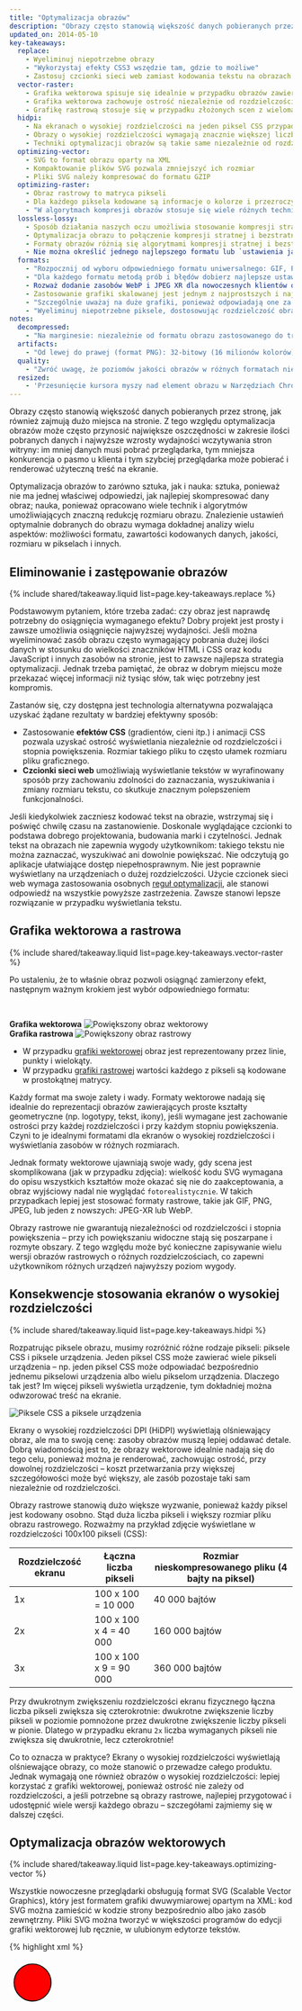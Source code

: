 ```yaml
---
title: "Optymalizacja obrazów"
description: "Obrazy często stanowią większość danych pobieranych przez stronę, jak również zajmują dużo miejsca na stronie. Z tego względu optymalizacja obrazów może często przynosić największe oszczędności w zakresie ilości pobranych danych i najwyższe wzrosty wydajności wczytywania stron witryny: im mniej danych musi pobrać przeglądarka, tym mniejsza konkurencja o pasmo u klienta i tym szybciej przeglądarka może pobierać i renderować użyteczną treść na ekranie."
updated_on: 2014-05-10
key-takeaways:
  replace:
    - Wyeliminuj niepotrzebne obrazy
    - "Wykorzystaj efekty CSS3 wszędzie tam, gdzie to możliwe"
    - Zastosuj czcionki sieci web zamiast kodowania tekstu na obrazach
  vector-raster:
    - Grafika wektorowa spisuje się idealnie w przypadku obrazów zawierających kształty geometryczne
    - Grafika wektorowa zachowuje ostrość niezależnie od rozdzielczości i stopnia powiększenia
    - Grafikę rastrową stosuje się w przypadku złożonych scen z wieloma nieregularnymi kształtami i detalami
  hidpi:
    - Na ekranach o wysokiej rozdzielczości na jeden piksel CSS przypada wiele pikseli urządzenia
    - Obrazy o wysokiej rozdzielczości wymagają znacznie większej liczby pikseli i ilości danych
    - Techniki optymalizacji obrazów są takie same niezależnie od rozdzielczości
  optimizing-vector:
    - SVG to format obrazu oparty na XML
    - Kompaktowanie plików SVG pozwala zmniejszyć ich rozmiar
    - Pliki SVG należy kompresować do formatu GZIP
  optimizing-raster:
    - Obraz rastrowy to matryca pikseli
    - Dla każdego piksela kodowane są informacje o kolorze i przezroczystości
    - "W algorytmach kompresji obrazów stosuje się wiele różnych technik umożliwiających redukcję liczby bitów na piksel, co pozwala zmniejszyć rozmiar pliku obrazu"
  lossless-lossy:
    - Sposób działania naszych oczu umożliwia stosowanie kompresji stratnej
    - Optymalizacja obrazu to połączenie kompresji stratnej i bezstratnej
    - Formaty obrazów różnią się algorytmami kompresji stratnej i bezstratnej użytymi do optymalizacji obrazu
    - Nie można określić jednego najlepszego formatu lub `ustawienia jakości` dla wszystkich obrazów: każde połączenie algorytmu kompresji i obrazu daje w wyniku unikalny obraz wyjściowy
  formats:
    - "Rozpocznij od wyboru odpowiedniego formatu uniwersalnego: GIF, PNG, JPEG"
    - "Dla każdego formatu metodą prób i błędów dobierz najlepsze ustawienia: jakość, rozmiar palety itp."
    - Rozważ dodanie zasobów WebP i JPEG XR dla nowoczesnych klientów obrazy skalowane:
    - Zastosowanie grafiki skalowanej jest jednym z najprostszych i najbardziej efektywnych sposobów optymalizacji
    - "Szczególnie uważaj na duże grafiki, ponieważ odpowiadają one za odczuwalny spadek wydajności"
    - "Wyeliminuj niepotrzebne piksele, dostosowując rozdzielczość obrazów do ich rozmiaru na ekranie"
notes:
  decompressed:
    - "Na marginesie: niezależnie od formatu obrazu zastosowanego do transferu danych z serwera do klienta, po zdekodowaniu obrazu przez przeglądarkę każdy piksel zajmuje zawsze 4 bajty pamięci. Może to narzucać poważne ograniczenia w przypadku dużych obrazów i urządzeń z niewielką ilością dostępnej pamięci &ndash; np. mniej zaawansowanych urządzeń mobilnych."
  artifacts:
    - "Od lewej do prawej (format PNG): 32-bitowy (16 milionów kolorów), 7-bitowy (128 kolorów), 5-bitowy (32 kolory). Złożone sceny ze stopniowymi gradacjami kolorów (przejścia tonalne, niebo itp.) wymagają bardziej licznych palet kolorów, co pozwala uniknąć artefaktów wizualnych, takich jak pikselizacja nieba (obecna przy 5-bitowej palecie kolorów). Z drugiej strony, jeśli obraz zawiera tylko kilka kolorów, liczna paleta to po prostu marnotrawstwo cennych bitów."
  quality:
    - "Zwróć uwagę, że poziomów jakości obrazów w różnych formatach nie można porównywać bezpośrednio z powodu odmienności algorytmów kodowania obrazów: jakość 90 dla formatu JPEG daje zupełnie inne wyniki od jakości 90 dla formatu WebP. Nawet ten sam poziom jakości dla tego samego formatu obrazu może prowadzić do widocznie różnego obrazu wyjściowego, ponieważ implementacje algorytmów kompresji są różne."
  resized:
    - 'Przesunięcie kursora myszy nad element obrazu w Narzędziach Chrome dla programistów pozwala uzyskać informacje o rozmiarze "naturalnym" i rozmiarze "wyświetlania" zasobu obrazu. W powyższym przykładzie pobierany jest obraz o rozdzielczości 300x260 pikseli, który przy wyświetlaniu jest zmniejszany przez klienta do rozdzielczości 245x212.'
---
```


<p class="intro">
  Obrazy często stanowią większość danych pobieranych przez stronę, jak również zajmują dużo miejsca na stronie. Z tego względu optymalizacja obrazów może często przynosić największe oszczędności w zakresie ilości pobranych danych i najwyższe wzrosty wydajności wczytywania stron witryny: im mniej danych musi pobrać przeglądarka, tym mniejsza konkurencja o pasmo u klienta i tym szybciej przeglądarka może pobierać i renderować użyteczną treść na ekranie.
</p>




Optymalizacja obrazów to zarówno sztuka, jak i nauka: sztuka, ponieważ nie ma jednej właściwej odpowiedzi, jak najlepiej skompresować dany obraz; nauka, ponieważ opracowano wiele technik i algorytmów umożliwiających znaczną redukcję rozmiaru obrazu. Znalezienie ustawień optymalnie dobranych do obrazu wymaga dokładnej analizy wielu aspektów: możliwości formatu, zawartości kodowanych danych, jakości, rozmiaru w pikselach i innych.

## Eliminowanie i zastępowanie obrazów

{% include shared/takeaway.liquid list=page.key-takeaways.replace %}

Podstawowym pytaniem, które trzeba zadać: czy obraz jest naprawdę potrzebny do osiągnięcia wymaganego efektu? Dobry projekt jest prosty i zawsze umożliwia osiągnięcie najwyższej wydajności. Jeśli można wyeliminować zasób obrazu często wymagający pobrania dużej ilości danych w stosunku do wielkości znaczników HTML i CSS oraz kodu JavaScript i innych zasobów na stronie, jest to zawsze najlepsza strategia optymalizacji. Jednak trzeba pamiętać, że obraz w dobrym miejscu może przekazać więcej informacji niż tysiąc słów, tak więc potrzebny jest kompromis.

Zastanów się, czy dostępna jest technologia alternatywna pozwalająca uzyskać żądane rezultaty w bardziej efektywny sposób:

* Zastosowanie **efektów CSS** (gradientów, cieni itp.) i animacji CSS pozwala uzyskać ostrość wyświetlania niezależnie od rozdzielczości i stopnia powiększenia. Rozmiar takiego pliku to często ułamek rozmiaru pliku graficznego.
* **Czcionki sieci web** umożliwiają wyświetlanie tekstów w wyrafinowany sposób przy zachowaniu zdolności do zaznaczania, wyszukiwania i zmiany rozmiaru tekstu, co skutkuje znacznym polepszeniem funkcjonalności.

Jeśli kiedykolwiek zaczniesz kodować tekst na obrazie, wstrzymaj się i poświęć chwilę czasu na zastanowienie. Doskonale wyglądające czcionki to podstawa dobrego projektowania, budowania marki i czytelności. Jednak tekst na obrazach nie zapewnia wygody użytkownikom: takiego tekstu nie można zaznaczać, wyszukiwać ani dowolnie powiększać. Nie odczytują go aplikacje ułatwiające dostęp niepełnosprawnym. Nie jest poprawnie wyświetlany na urządzeniach o dużej rozdzielczości. Użycie czcionek sieci web wymaga zastosowania osobnych [reguł optymalizacji](https://www.igvita.com/2014/01/31/optimizing-web-font-rendering-performance/), ale stanowi odpowiedź na wszystkie powyższe zastrzeżenia. Zawsze stanowi lepsze rozwiązanie w przypadku wyświetlania tekstu.


## Grafika wektorowa a rastrowa

{% include shared/takeaway.liquid list=page.key-takeaways.vector-raster %}

Po ustaleniu, że to właśnie obraz pozwoli osiągnąć zamierzony efekt, następnym ważnym krokiem jest wybór odpowiedniego formatu:

&nbsp;

<div class="mdl-grid">
  <div class="mdl-cell mdl-cell--6--col">
    <b>Grafika wektorowa</b>
    <img class="center" src="images/vector-zoom.png" alt="Powiększony obraz wektorowy">
  </div>

  <div class="mdl-cell mdl-cell--6--col">
    <b>Grafika rastrowa</b>
    <img src="images/raster-zoom.png" alt="Powiększony obraz rastrowy">
  </div>
</div>

* W przypadku [grafiki wektorowej](http://pl.wikipedia.org/wiki/Grafika_wektorowa) obraz jest reprezentowany przez linie, punkty i wielokąty.
* W przypadku [grafiki rastrowej](http://pl.wikipedia.org/wiki/Grafika_rastrowa) wartości każdego z pikseli są kodowane w prostokątnej matrycy.

Każdy format ma swoje zalety i wady. Formaty wektorowe nadają się idealnie do reprezentacji obrazów zawierających proste kształty geometryczne (np. logotypy, tekst, ikony), jeśli wymagane jest zachowanie ostrości przy każdej rozdzielczości i przy każdym stopniu powiększenia. Czyni to je idealnymi formatami dla ekranów o wysokiej rozdzielczości i wyświetlania zasobów w różnych rozmiarach.

Jednak formaty wektorowe ujawniają swoje wady, gdy scena jest skomplikowana (jak w przypadku zdjęcia): wielkość kodu SVG wymagana do opisu wszystkich kształtów może okazać się nie do zaakceptowania, a obraz wyjściowy nadal nie wyglądać `fotorealistycznie`. W takich przypadkach lepiej jest stosować formaty rastrowe, takie jak GIF, PNG, JPEG, lub jeden z nowszych: JPEG-XR lub WebP.

Obrazy rastrowe nie gwarantują niezależności od rozdzielczości i stopnia powiększenia &ndash; przy ich powiększaniu widoczne stają się poszarpane i rozmyte obszary. Z tego względu może być konieczne zapisywanie wielu wersji obrazów rastrowych o różnych rozdzielczościach, co zapewni użytkownikom różnych urządzeń najwyższy poziom wygody.


## Konsekwencje stosowania ekranów o wysokiej rozdzielczości

{% include shared/takeaway.liquid list=page.key-takeaways.hidpi %}

Rozpatrując piksele obrazu, musimy rozróżnić różne rodzaje pikseli: piksele CSS i piksele urządzenia. Jeden piksel CSS może zawierać wiele pikseli urządzenia &ndash; np. jeden piksel CSS może odpowiadać bezpośrednio jednemu pikselowi urządzenia albo wielu pikselom urządzenia. Dlaczego tak jest? Im więcej pikseli wyświetla urządzenie, tym dokładniej można odwzorować treść na ekranie.

<img src="images/css-vs-device-pixels.png" class="center" alt="Piksele CSS a piksele urządzenia">

Ekrany o wysokiej rozdzielczości DPI (HiDPI) wyświetlają olśniewający obraz, ale ma to swoją cenę: zasoby obrazów muszą lepiej oddawać detale. Dobrą wiadomością jest to, że obrazy wektorowe idealnie nadają się do tego celu, ponieważ można je renderować, zachowując ostrość, przy dowolnej rozdzielczości &ndash; koszt przetwarzania przy większej szczegółowości może być większy, ale zasób pozostaje taki sam niezależnie od rozdzielczości.

Obrazy rastrowe stanowią dużo większe wyzwanie, ponieważ każdy piksel jest kodowany osobno. Stąd duża liczba pikseli i większy rozmiar pliku obrazu rastrowego. Rozważmy na przykład zdjęcie wyświetlane w rozdzielczości 100x100 pikseli (CSS):

<table class="mdl-data-table mdl-js-data-table">
<thead>
  <tr>
    <th>Rozdzielczość ekranu</th>
    <th>Łączna liczba pikseli</th>
    <th>Rozmiar nieskompresowanego pliku (4 bajty na piksel)</th>
  </tr>
</thead>
<tbody>
<tr>
  <td data-th="rozdzielczość">1x</td>
  <td data-th="łączna liczba pikseli">100 x 100 = 10 000</td>
  <td data-th="rozmiar pliku">40 000 bajtów</td>
</tr>
<tr>
  <td data-th="rozdzielczość">2x</td>
  <td data-th="łączna liczba pikseli">100 x 100 x 4 = 40 000</td>
  <td data-th="rozmiar pliku">160 000 bajtów</td>
</tr>
<tr>
  <td data-th="rozdzielczość">3x</td>
  <td data-th="łączna liczba pikseli">100 x 100 x 9 = 90 000</td>
  <td data-th="rozmiar pliku">360 000 bajtów</td>
</tr>
</tbody>
</table>

Przy dwukrotnym zwiększeniu rozdzielczości ekranu fizycznego łączna liczba pikseli zwiększa się czterokrotnie: dwukrotne zwiększenie liczby pikseli w poziomie pomnożone przez dwukrotne zwiększenie liczby pikseli w pionie. Dlatego w przypadku ekranu `2x` liczba wymaganych pikseli nie zwiększa się dwukrotnie, lecz czterokrotnie!

Co to oznacza w praktyce? Ekrany o wysokiej rozdzielczości wyświetlają olśniewające obrazy, co może stanowić o przewadze całego produktu. Jednak wymagają one również obrazów o wysokiej rozdzielczości: lepiej korzystać z grafiki wektorowej, ponieważ ostrość nie zależy od rozdzielczości, a jeśli potrzebne są obrazy rastrowe, najlepiej przygotować i udostępnić wiele wersji każdego obrazu &ndash; szczegółami zajmiemy się w dalszej części.


## Optymalizacja obrazów wektorowych

{% include shared/takeaway.liquid list=page.key-takeaways.optimizing-vector %}

Wszystkie nowoczesne przeglądarki obsługują format SVG (Scalable Vector Graphics), który jest formatem grafiki dwuwymiarowej opartym na XML: kod SVG można zamieścić w kodzie strony bezpośrednio albo jako zasób zewnętrzny. Pliki SVG można tworzyć w większości programów do edycji grafiki wektorowej lub ręcznie, w ulubionym edytorze tekstów.

{% highlight xml %}
<?xml version="1.0" encoding="utf-8"?>
<!-- Generator: Adobe Illustrator 17.1.0, SVG Export Plug-In . SVG Version: 6.00 Build 0)  -->
<svg version="1.2" baseProfile="tiny" id="Layer_1" xmlns="http://www.w3.org/2000/svg" xmlns:xlink="http://www.w3.org/1999/xlink"
   x="0px" y="0px" viewBox="0 0 612 792" xml:space="preserve">
<g id="XMLID_1_">
  <g>
    <circle fill="red" stroke="black" stroke-width="2" stroke-miterlimit="10" cx="50" cy="50" r="40"/>
  </g>
</g>
</svg>
{% endhighlight %}

W powyższym przykładzie renderowany jest prosty kształt w postaci koła z czarnym obramowaniem na czerwonym tle. Przykład ten wyeksportowano z programu Adobe Illustrator. Jak widać, zawiera on dużo metadanych &ndash; informacje o warstwach, komentarze i przestrzenie nazw XML &ndash; często zbędnych przy renderowaniu zasobu w przeglądarce. Z tego względu zawsze dobrze jest przeprowadzić kompaktowanie plików SVG za pomocą takiego narzędzia jak [svgo](https://github.com/svg/svgo).

Rzeczywiście, narzędzie svgo redukuje rozmiar powyższego pliku SVG z programu Illustrator o 58% &ndash; z 470 bajtów do 199 bajtów. Ponieważ format SVG jest oparty na XML, można również skompresować go do formatu GZIP, co zmniejszy jego rozmiar podczas transmisji &ndash; upewnij się, że serwer jest skonfigurowany pod kątem kompresowania zasobów SVG.


## Optymalizacja obrazów rastrowych

{% include shared/takeaway.liquid list=page.key-takeaways.optimizing-raster %}

Obraz rastrowy stanowi po prostu 2-wymiarową matrycę poszczególnych pikseli &ndash; np. obraz o rozdzielczości 100x100 pikseli zawiera sekwencję 10 000 pikseli. Z kolei w każdym pikselu zapisywane są wartości `[RGBA](http://pl.wikipedia.org/wiki/RGBA)`: (R) dla kanału koloru czerwonego, (G) dla kanału koloru zielonego, (B) dla kanału koloru niebieskiego i (A) dla kanału alfa (przezroczystości).

Wewnętrznie przeglądarka przydziela do każdego kanału 256 wartości (odcieni), co przekłada się na 8 bitów na kanał (2 ^ 8 = 256) lub 4 bajty na piksel (4 kanały x 8 bitów = 32 bity = 4 bajty). Dzięki temu przy znajomości rozmiarów matrycy można łatwo określić rozmiar pliku:

* obraz 100 x 100 pikseli składa się z 10 000 pikseli
* 10 000 pikseli x 4 bajty = 40 000 bajtów
* 40 000 bajtów / 1024 = 39 KB

^

{% include shared/remember.liquid title="Note" list=page.notes.decompressed %}

<table class="mdl-data-table mdl-js-data-table">
<thead>
  <tr>
    <th>Wymiary</th>
    <th>Piksele</th>
    <th>Rozmiar pliku</th>
  </tr>
</thead>
<tbody>
<tr>
  <td data-th="wymiary">100 x 100</td>
  <td data-th="piksele">10 000</td>
  <td data-th="rozmiar pliku">39 KB</td>
</tr>
<tr>
  <td data-th="wymiary">200 x 200</td>
  <td data-th="piksele">40 000</td>
  <td data-th="rozmiar pliku">156 KB</td>
</tr>
<tr>
  <td data-th="wymiary">300 x 300</td>
  <td data-th="piksele">90 000</td>
  <td data-th="rozmiar pliku">351 KB</td>
</tr>
<tr>
  <td data-th="wymiary">500 x 500</td>
  <td data-th="piksele">250 000</td>
  <td data-th="rozmiar pliku">977 KB</td>
</tr>
<tr>
  <td data-th="wymiary">800 x 800</td>
  <td data-th="piksele">640 000</td>
  <td data-th="rozmiar pliku">2500 KB</td>
</tr>
</tbody>
</table>

39 KB dla obrazu o rozdzielczości 100x100 pikseli &ndash; to na pierwszy rzut oka niewiele, ale rozmiar pliku szybko rośnie wraz ze wzrostem rozdzielczości, przez co pobieranie tych zasobów jest zarówno powolne, jak i przyczynia się do zwiększenia opłat za transfer. Na szczęście do tej pory rozmawialiśmy o `nieskompresowanym` formacie obrazu. Co zrobić, by zredukować rozmiar pliku graficznego?

Jednym z prostszych sposobów jest zredukowanie `głębokości bitowej` obrazu z 8 bitów na kanał do mniej licznej palety: 8 bitów na kanał oznacza do 256 wartości na kanał i w sumie 16 777 216 (2563) kolorów. Co się stanie po zredukowaniu palety do 256 kolorów? Dla kanałów RGB potrzebne będzie w sumie 8 bitów, co przyniesie oszczędność dwóch bajtów na piksel -- taki rodzaj kompresji przynosi 50% oszczędności w stosunku do pierwotnego formatu 4-bajtowego.

<img src="images/artifacts.png" class="center" alt="Artefakty spowodowane przez kompresję">

{% include shared/remember.liquid title="Note" list=page.notes.artifacts %}

Po zoptymalizowaniu danych zapisanych w poszczególnych pikselach możemy przyjrzeć się dokładniej sąsiednim pikselom: okazuje się, że na wielu obrazach, a szczególnie na zdjęciach, piksele mają zbliżone kolory &ndash; w przypadku nieba, powtarzających się wzorów i tak dalej. Wykorzystanie tego spostrzeżenia w algorytmie kompresji może polegać na zastosowaniu `[kodowania delta](http://en.wikipedia.org/wiki/Delta_encoding)`. Zamiast przechowywać wartości każdego z pikseli, przechowuje się wartości różnic pomiędzy sąsiednimi pikselami: jeśli sąsiednie piksele są identyczne, różnica wynosi zero i trzeba przechować tylko jeden bit. Ale czemu nie pójść dalej...

Oko ludzkie cechuje się różnymi poziomami czułości na różne kolory: podczas kodowania można to uwzględnić, odpowiednio zmniejszając lub zwiększając liczność palety dla tych kolorów.
Sąsiedztwo pikseli określa się w dwuwymiarowej matrycy, a więc każdy piksel ma wielu sąsiadów. Również ten fakt można wykorzystać do dalszego ulepszenia kodowania delta.
Zamiast rozpatrywać tylko bezpośrednich sąsiadów każdego piksela, możemy zająć się większymi blokami sąsiednich pikseli i kodować różne bloki z różnymi ustawieniami. I tak dalej...

Jak widać, optymalizacja obrazów szybko się komplikuje (lub, zależnie od punktu widzenia, staje się jeszcze ciekawsza), dlatego jest obszarem aktywnych badań akademickich i komercyjnych. Obrazy zajmują wiele miejsca, tak więc rozwijanie lepszych technik kompresji ma duże znaczenie. Dalsze informacje znajdziesz w [Wikipedii](http://en.wikipedia.org/wiki/Image_compression) i [opracowaniu na temat kompresji WebP](https://developers.google.com/speed/webp/docs/compression), w którym został podany praktyczny przykład.

Nasza dyskusja przybrała charakter akademicki, ale jak to przekłada się na możliwości optymalizacji obrazów na naszych stronach? Zdecydowanie nie będziemy się koncentrować na rozwijaniu nowych technik kompresji, jednak ważne jest zrozumienie zarysu problemu: pikseli RGBA, głębokości bitowej i różnych technik optymalizacji. O wszystkich tych koncepcjach trzeba pamiętać przy rozpatrywaniu różnych formatów obrazów rastrowych, ale tym zajmiemy się później.


## Stratna a bezstratna kompresja obrazów

{% include shared/takeaway.liquid list=page.key-takeaways.lossless-lossy %}

Dla pewnych rodzajów danych, takich jak kod źródłowy strony lub plik wykonywalny, ważne jest, by algorytm kompresji nie zmienił ani nie utracił oryginalnej informacji: jeden brakujący lub nieprawidłowy bit danych może zupełnie zmienić znaczenie zawartości pliku, a nawet doprowadzić do jego całkowitego uszkodzenia. Dla innych rodzajów danych, takich jak obrazy, dźwięki i filmy wideo, całkowicie akceptowalne może być dostarczenie przybliżonej reprezentacji pierwotnych danych.

Z powodu sposobu działania oka często można pominąć pewne informacje o pikselach i zredukować rozmiar pliku obrazu &ndash; np. oko cechuje różny poziom czułości na różne kolory, dlatego niektóre kolory można zakodować z wykorzystaniem mniejszej liczby bitów. Z tego powodu typowa procedura optymalizacji składa się z dwóch kroków wysokiego poziomu:

1. Przetworzenie obrazu przez filtr `[stratny](http://pl.wikipedia.org/wiki/Kompresja_stratna)` eliminujący niektóre dane pikseli
1. Przetworzenie obrazu przez filtr `[bezstratny](http://pl.wikipedia.org/wiki/Kompresja_bezstratna)` kompresujący dane pikseli

**Pierwszy krok jest opcjonalny. Jednak warto zapamiętać, że każdy obraz można poddać kompresji stratnej w celu redukcji rozmiaru, a dokładny algorytm tej kompresji zależy od konkretnego formatu obrazu.** Różnica pomiędzy różnymi formatami obrazów, takimi jak GIF, PNG, JPEG, polega na różnym połączeniu algorytmów wykorzystywanych (lub nie) w kroku kompresji stratnej i bezstratnej.

Więc jaka konfiguracja optymalizacji stratnej i bezstratnej jest najlepsza? Odpowiedź zależy od zawartości obrazu i własnych kryteriów. Należy próbować osiągnąć kompromis między rozmiarem pliku i wielkością artefaktów wprowadzanych przez kompresję stratną: w niektórych przypadkach wskazane jest pominięcie optymalizacji stratnej, co pozwoli na wierne przekazanie szczegółów, w innych można zastosować agresywną optymalizację stratną i maksymalnie zmniejszyć rozmiar obrazu.  W tym miejscu rolę powinien odegrać własny osąd i kontekst wykorzystania obrazu &ndash; nie ma jednego uniwersalnego zestawu ustawień.

<img src="images/save-for-web.png" class="center" alt="Save for Web (Publikuj dla Internetu)">

Praktyczny przykład: dla formatu stratnego, takiego jak JPEG, można zazwyczaj zmienić ustawienie `jakości` algorytmu kompresji (np. suwak jakości funkcji `Save for Web` (Publikuj dla Internetu) w programie Adobe Photoshop). Jest ono zazwyczaj liczbą z zakresu od 1 do 100 wpływającą na sposób działania zestawu algorytmów stratnych i bezstratnych. Aby uzyskać najlepsze wyniki, sprawdź różne ustawienia jakości obrazów i nie obawiaj się znacznie zmniejszyć jakości &ndash; rezultaty wizualne są często bardzo dobre, a redukcja rozmiaru pliku znaczna.

{% include shared/remember.liquid title="Note" list=page.notes.quality %}


## Wybór odpowiedniego formatu

{% include shared/takeaway.liquid list=page.key-takeaways.formats %}

Oprócz zastosowania odmiennych algorytmów stratnych i bezstratnych formaty obrazów różnią się obsługą funkcji, takich jak animacje i kanały przezroczystości (alfa). Dlatego wybór formatu odpowiedniego dla konkretnego obrazu zależy nie tylko od potrzebnych rezultatów wizualnych, lecz również od wymagań funkcjonalnych.


<table class="mdl-data-table mdl-js-data-table">
<thead>
  <tr>
    <th>Format</th>
    <th>Przezroczystość</th>
    <th>Animacja</th>
    <th>Przeglądarka</th>
  </tr>
</thead>
<tbody>
<tr>
  <td data-th="format"><a href="http://pl.wikipedia.org/wiki/Graphics_Interchange_Format">GIF</a></td>
  <td data-th="przezroczystość">Tak</td>
  <td data-th="animacja">Tak</td>
  <td data-th="przeglądarka">Wszystkie</td>
</tr>
<tr>
  <td data-th="format"><a href="http://pl.wikipedia.org/wiki/Portable_Network_Graphics">PNG</a></td>
  <td data-th="przezroczystość">Tak</td>
  <td data-th="animacja">Nie</td>
  <td data-th="przeglądarka">Wszystkie</td>
</tr>
<tr>
  <td data-th="format"><http://pl.wikipedia.org/wiki/JPEG>JPEG</a></td>
  <td data-th="przezroczystość">Nie</td>
  <td data-th="animacja">Nie</td>
  <td data-th="przeglądarka">Wszystkie</td>
</tr>
<tr>
  <td data-th="format"><a href="http://pl.wikipedia.org/wiki/JPEG_XR">JPEG XR</a></td>
  <td data-th="przezroczystość">Tak</td>
  <td data-th="animacja">Tak</td>
  <td data-th="przeglądarka">IE</td>
</tr>
<tr>
  <td data-th="format"><a href="http://pl.wikipedia.org/wiki/WebP">WebP</a></td>
  <td data-th="przezroczystość">Tak</td>
  <td data-th="animacja">Tak</td>
  <td data-th="przeglądarka">Chrome, Opera, Android</td>
</tr>
</tbody>
</table>

Powszechnie obsługiwane są trzy formaty: GIF, PNG i JPEG. Oprócz nich niektóre przeglądarki obsługują również nowsze formaty, takie jak WebP i JPEG XR, cechujące się wyższą całkowitą kompresją i większą funkcjonalnością. Więc jaki format zastosować?

<img src="images/format-tree.png" class="center" alt="Save for Web (Publikuj dla Internetu)">

1. **Czy potrzebna jest animacja? Jeśli tak, format GIF jest jedynym uniwersalnym wyborem.**
  * W formacie GIF występuje ograniczenie liczności palety kolorów do najwyżej 256 kolorów, co dla większości obrazów czyni go kiepskim wyborem. Ponadto format PNG-8 osiąga wyższy stopień kompresji dla obrazów z mniej liczną paletą. Z tego względu format GIF stanowi odpowiedni wybór tylko w przypadku konieczności zastosowania animacji.
1. **Czy trzeba zachować drobne detale o najwyższej rozdzielczości? Zastosuj format PNG.**
  * W formacie PNG nie są stosowane żadne algorytmy kompresji stratnej, wybiera się tylko rozmiar palety kolorów. Dlatego uzyskany obraz będzie miał wysoką jakość, ale kosztem znacznie większego rozmiaru pliku niż w przypadku innych formatów. Stosuj z rozwagą.
  * Jeśli obraz zawiera grafikę składającą się z kształtów geometrycznych, rozważ jego konwersję do formatu wektorowego (SVG).
  * Jeśli obraz zawiera tekst, poświęć chwilę czasu na zastanowienie. Tekstu na obrazach nie można zaznaczać, wyszukiwać ani dowolnie powiększać. Jeśli wymagany jest niestandardowy wygląd (przy tworzeniu logotypu marki lub z innych przyczyn), lepiej użyć czcionek sieci web.
1. **Optymalizujesz zdjęcie, zrzut ekranu lub podobny obraz? Zastosuj format JPEG.**
  * Format JPEG wykorzystuje połączenie optymalizacji stratnej i bezstratnej, co pozwala znacznie zredukować rozmiar pliku obrazu. Wypróbuj kilka poziomów jakości formatu JPEG, by osiągnąć najlepszy kompromis między jakością i rozmiarem pliku danego zasobu.

Po ustaleniu optymalnego formatu obrazu i ustawień dla każdego z zasobów rozważ dodanie dodatkowej wersji z kodowaniem WebP i JPEG XR. Formaty te są nowe, ale niestety (jeszcze) nieobsługiwane powszechnie przez wszystkie przeglądarki. Ich zaletą jest znaczna redukcja rozmiaru w przypadku nowszych klientów &ndash; np. format WebP pozwala uzyskać średnio [30%-tową redukcję rozmiaru pliku](https://developers.google.com/speed/webp/docs/webp_study) w stosunku do obrazu w formacie JPEG o porównywalnej jakości.

Ponieważ format WebP i JPEG XR nie są powszechnie obsługiwane, konieczne będzie zaimplementowanie dodatkowych procedur w aplikacji lub na serwerze, dzięki czemu przesłany zostanie odpowiedni zasób:

* Niektóre sieci CDN oferują optymalizację obrazów jako usługę, w tym umożliwiają przesyłanie obrazów w formatach JPEG XR i WebP.
* Niektóre narzędzia typu open source (np. PageSpeed for Apache lub Nginx) automatyzują optymalizację, konwersję i przesyłanie odpowiednich zasobów.
* Możesz dodać dodatkowe procedury wykrywające klienta, sprawdzające obsługiwane przez niego formaty i przesyłające obrazy w najlepszym dostępnym formacie.

Nie zapomnij, że jeśli do renderowania swojej aplikacji używasz widoku Webview, masz pełną kontrolę nad klientem i możesz korzystać wyłącznie z formatu WebP. Facebook, Google+ i wiele innych serwisów stosuje format WebP do przesyłania wszystkich obrazów w swoich aplikacjach &ndash; korzyści wynikające z redukcji rozmiaru są na pewno tego warte. Więcej informacji o formacie WebP zawiera prezentacja [WebP: Deploying Faster, Smaller, and More Beautiful Images](https://www.youtube.com/watch?v=pS8udLMOOaE) z konferencji Google I/O 2013.


## Narzędzia i wybór parametrów

Nie istnieje jeden doskonały format obrazu, narzędzie lub zestaw parametrów optymalizacyjnych, które można zastosować do wszystkich obrazów. Najlepsze wyniki uzyskuje się dzięki wybraniu formatu oraz jego ustawień przy uwzględnieniu zawartości obrazu i wymagań wizualnych, jak również innych wymagań technicznych.

<table class="mdl-data-table mdl-js-data-table">
<thead>
  <tr>
    <th>Narzędzie</th>
    <th>Opis</th>
  </tr>
</thead>
<tbody>
<tr>
  <td data-th="narzędzie"><a href="http://www.lcdf.org/gifsicle/">gifsicle</a></td>
  <td data-th="opis">tworzenie i optymalizacja obrazów w formacie GIF</td>
</tr>
<tr>
  <td data-th="narzędzie"><a href="http://jpegclub.org/jpegtran/">jpegtran</a></td>
  <td data-th="opis">optymalizacja obrazów w formacie JPEG</td>
</tr>
<tr>
  <td data-th="narzędzie"><a href="http://optipng.sourceforge.net/">optipng</a></td>
  <td data-th="opis">bezstratna optymalizacja obrazów w formacie PNG</td>
</tr>
<tr>
  <td data-th="narzędzie"><a href="http://pngquant.org/">pngquant</a></td>
  <td data-th="opis">stratna optymalizacja obrazów w formacie PNG</td>
</tr>
</tbody>
</table>


Nie bój się eksperymentować z parametrami każdego z programów do kompresji. Zmniejsz ustawienie jakości, sprawdź wygląd obrazu, a później powtórz tę procedurę od nowa. Po znalezieniu zestawu dobrych ustawień możesz je zastosować do innych podobnych obrazów w witrynie, ale nie zakładaj, że wszystkie obrazy muszą być skompresowane z użyciem tych samych ustawień.


## Przesyłanie skalowanych obrazów

{% include shared/takeaway.liquid list=page.key-takeaways.scaled-images %}

Optymalizacja obrazów sprowadza się do dwóch kroków: optymalizacji liczby bajtów służących do zakodowania każdego z pikseli obrazu i optymalizacji łącznej liczby pikseli: rozmiar pliku obrazu zależy od łącznej liczby pikseli pomnożonej przez liczbę bajtów wymaganych do zakodowania każdego z pikseli. Ni mniej, ni więcej.

Dlatego jedna z najprostszych i najbardziej efektywnych technik optymalizacji obrazu polega na zapewnieniu, że nie przesyła się więcej pikseli, niż wymaga wyświetlenie zasobu w rozmiarze zastosowanym przez przeglądarkę. Proste, prawda? Niestety dla większości obrazów na stronach ten warunek nie jest spełniony: zazwyczaj przesyłane są zasoby o większej rozdzielczości, a na przeglądarkę spada ich przeskalowanie i wyświetlenie w mniejszej rozdzielczości, co wyczerpuje również zasoby procesora.

<img src="images/resized-image.png" class="center" alt="Przeskalowany obraz">

{% include shared/remember.liquid title="Note" list=page.notes.resized %}

Przesyłanie zbędnych pikseli, tylko po to, by przeglądarka wyręczyła nas w zmianie skali obrazu, to utracona okazja do redukcji łącznej liczby bajtów wymaganych do renderowania strony. Jak widać, zmiana rozmiaru nie wynika po prostu z liczby pikseli, o które redukuje się rozmiar obrazu, ale również od jego rozmiaru naturalnego.

<table class="mdl-data-table mdl-js-data-table">
<thead>
  <tr>
    <th>Rozmiar naturalny</th>
    <th>Rozmiar wyświetlania</th>
    <th>Zbędne piksele</th>
  </tr>
</thead>
<tbody>
<tr>
  <td data-th="naturalny">110 x 110</td>
  <td data-th="wyświetlania">100 x 100</td>
  <td data-th="narzut">110 x 110 &ndash; 100 x 100 = 2100</td>
</tr>
<tr>
  <td data-th="naturalny">410 x 410</td>
  <td data-th="wyświetlania">400 x 400</td>
  <td data-th="narzut">410 x 410 &ndash; 400 x 400 = 8100</td>
</tr>
<tr>
  <td data-th="naturalny">810 x 810</td>
  <td data-th="wyświetlania">800 x 800</td>
  <td data-th="narzut">810 x 810 &ndash; 800 x 800 = 16100</td>
</tr>
</tbody>
</table>

Zwróć uwagę, że we wszystkich trzech powyższych przypadkach rozmiar wyświetlania jest `tylko o 10 pikseli mniejszy` od naturalnego rozmiaru obrazu. Liczba dodatkowych pikseli do zakodowania i przesłania szybko rośnie wraz ze wzrostem rozmiaru naturalnego. Mimo że trudno jest zagwarantować dostarczanie każdego zasobu dokładnie w tej rozdzielczości, w której jest wyświetlany, **należy się upewnić, że liczba zbędnych pikseli jest minimalna i że zwłaszcza zasoby o dużym rozmiarze są dostarczane w rozdzielczości możliwie najbardziej zbliżonej do rozdzielczości wyświetlania.**

## Optymalizacja obrazów &ndash; lista czynności

Optymalizacja obrazów to zarówno sztuka, jak i nauka: sztuka, ponieważ nie ma jednej właściwej odpowiedzi, jak najlepiej skompresować dany obraz; nauka, ponieważ opracowano wiele technik i algorytmów umożliwiających znaczną redukcję rozmiaru obrazu.

Niektóre wskazówki i techniki, o których trzeba pamiętać podczas optymalizacji obrazów:

* **Preferuj formaty wektorowe:** grafika wektorowa jest niezależna od rozdzielczości i skali, co idealnie kwalifikuje ją do środowiska urządzeń o wysokiej rozdzielczości.
* **Wykonuj kompaktowanie i kompresuj zasoby SVG:** kod XML utworzony w większości aplikacji graficznych często zawiera zbędne metadane, które można usunąć; upewnij się, że konfiguracja Twoich serwerów obejmuje kompresję zasobów SVG do formatu GZIP.
* **Wybierz najlepszy format obrazu rastrowego:** określ wymagania funkcjonalne i wybierz format, który najlepiej pasuje do danego zasobu.
* **Metodą prób i błędów dobierz optymalne ustawienia jakości formatów rastrowych:** nie obawiaj się znacznie zmniejszyć jakości &ndash; rezultaty wizualne są często bardzo dobre, a redukcja rozmiaru pliku znaczna.
* **Usuń zbędne metadane obrazów:** wiele obrazów rastrowych zawiera zbędne metadane: informacje geograficzne, parametry aparatu i tak dalej. Do usuwania tych danych korzystaj z odpowiednich narzędzi.
* **Przesyłaj przeskalowane obrazy:** zmieniaj rozmiar obrazów na serwerze; dopilnuj, by rozmiar `wyświetlania` był jak najbardziej zbliżony do `naturalnego`. Zwracaj szczególną uwagę na obrazy o dużej rozdzielczości, ponieważ są one przyczyną największego ubytku wydajności przy zmianie rozmiaru przez przeglądarkę.
* **Automatyzuj, automatyzuj, automatyzuj:** zainwestuj w automatyczne narzędzia i infrastrukturę, która zapewni optymalizację wszystkich zasobów obrazów w przyszłości.




